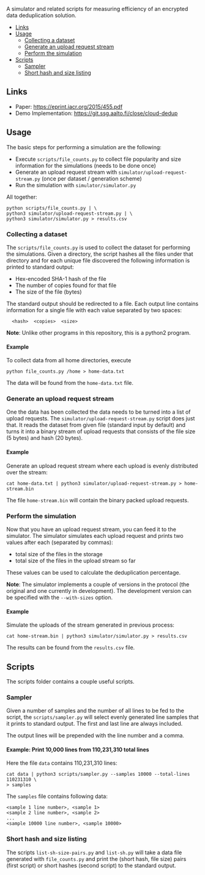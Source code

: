 A simulator and related scripts for measuring efficiency of an encrypted data
deduplication solution.

* [Links](#links)
* [Usage](#usage)
  * [Collecting a dataset](#collecting-a-dataset)
  * [Generate an upload request stream](#generate-an-upload-request-stream)
  * [Perform the simulation](#perform-the-simulation)
* [Scripts](#scripts)
  * [Sampler](#sampler)
  * [Short hash and size listing](#short-hash-and-size-listing)

## Links
* Paper: https://eprint.iacr.org/2015/455.pdf
* Demo Implementation: https://git.ssg.aalto.fi/close/cloud-dedup

## Usage

The basic steps for performing a simulation are the following:
* Execute `scripts/file_counts.py` to collect file popularity and size
information for the simulations (needs to be done once)
* Generate an upload request stream with `simulator/upload-request-stream.py`
(once per dataset / generation scheme)
* Run the simulation with `simulator/simulator.py`

All together:
```shell
python scripts/file_counts.py | \
python3 simulator/upload-request-stream.py | \
python3 simulator/simulator.py > results.csv
```

### Collecting a dataset
The `scripts/file_counts.py` is used to collect the dataset for performing the
simulations. Given a directory, the script hashes all the files under that
directory and for each unique file discovered the following information is
printed to standard output:
* Hex-encoded SHA-1 hash of the file
* The number of copies found for that file
* The size of the file (bytes)

The standard output should be redirected to a file. Each output line contains
information for a single file with each value separated by two spaces:
```
  <hash>  <copies>  <size>
```

__Note__: Unlike other programs in this repository, this is a python2 program.

#### Example
To collect data from all home directories, execute
```shell
python file_counts.py /home > home-data.txt
```

The data will be found from the `home-data.txt` file.

### Generate an upload request stream
One the data has been collected the data needs to be turned into a list of
upload requests. The `simulator/upload-request-stream.py` script does just that.
It reads the dataset from given file (standard input by default) and turns it
into a binary stream of upload requests that consists of the file size (5
bytes) and hash (20 bytes).

#### Example
Generate an upload request stream where each upload is evenly distributed over
the stream:
```
cat home-data.txt | python3 simulator/upload-request-stream.py > home-stream.bin
```

The file `home-stream.bin` will contain the binary packed upload requests.

### Perform the simulation
Now that you have an upload request stream, you can feed it to the simulator.
The simulator simulates each upload request and prints two values after each
(separated by commas):
* total size of the files in the storage
* total size of the files in the upload stream so far

These values can be used to calculate the deduplication percentage.

__Note__: The simulator implements a couple of versions in the protocol (the
original and one currently in development). The development version can be
specified with the `--with-sizes` option.

#### Example
Simulate the uploads of the stream generated in previous process:
```
cat home-stream.bin | python3 simulator/simulator.py > results.csv
```

The results can be found from the `results.csv` file.

## Scripts
The scripts folder contains a couple useful scripts.

### Sampler
Given a number of samples and the number of all lines to be fed to the script,
the `scripts/sampler.py` will select evenly generated line samples that it
prints to standard output. The first and last line are always included.

The output lines will be prepended with the line number and a comma.

#### Example: Print 10,000 lines from 110,231,310 total lines
Here the file `data` contains 110,231,310 lines:
```shell
cat data | python3 scripts/sampler.py --samples 10000 --total-lines 110231310 \
> samples
```

The `samples` file contains following data:
```
<sample 1 line number>, <sample 1>
<sample 2 line number>, <sample 2>
...
<sample 10000 line number>, <sample 10000>
```

### Short hash and size listing
The scripts `list-sh-size-pairs.py` and `list-sh.py` will take a data file
generated with `file_counts.py` and print the (short hash, file size) pairs
(first script) or short hashes (second script) to the standard output.
